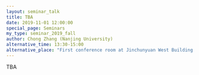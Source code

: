 ```yaml
---
layout: seminar_talk
title: TBA
date: 2019-11-01 12:00:00
special_page: Seminars
my_type: seminar_2019_fall
author: Chong Zhang (Nanjing University)
alternative_time: 13:30-15:00
alternative_place: "First conference room at Jinchunyuan West Building (近春园西楼)"
---
```


TBA
